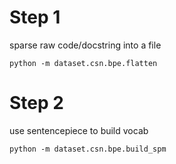 # Step 1

sparse raw code/docstring into a file

```shell
python -m dataset.csn.bpe.flatten
```

# Step 2

use sentencepiece to build vocab

```shell
python -m dataset.csn.bpe.build_spm
```
